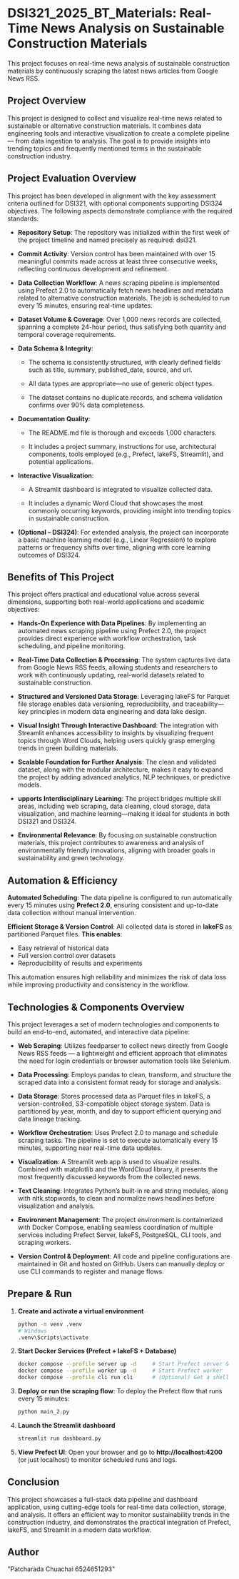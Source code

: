 # DSI321_2025_BT_Materials: Real-Time News Analysis on Sustainable Construction Materials
This project focuses on real-time news analysis of sustainable construction materials by continuously scraping the latest news articles from Google News RSS.
## Project Overview ##
This project is designed to collect and visualize real-time news related to sustainable or alternative construction materials. It combines data engineering tools and interactive visualization to create a complete pipeline — from data ingestion to analysis. The goal is to provide insights into trending topics and frequently mentioned terms in the sustainable construction industry.

## Project Evaluation Overview ##
This project has been developed in alignment with the key assessment criteria outlined for DSI321, with optional components supporting DSI324 objectives. The following aspects demonstrate compliance with the required standards:

-   **Repository Setup**: The repository was initialized within the first week of the project timeline and named precisely as required: dsi321.

-   **Commit Activity**: Version control has been maintained with over 15 meaningful commits made across at least three consecutive weeks, reflecting continuous development and refinement.

-   **Data Collection Workflow**: A news scraping pipeline is implemented using Prefect 2.0 to automatically fetch news headlines and metadata related to alternative construction materials. The job is scheduled to run every 15 minutes, ensuring real-time updates.

-   **Dataset Volume & Coverage**: Over 1,000 news records are collected, spanning a complete 24-hour period, thus satisfying both quantity and temporal coverage requirements.

-   **Data Schema & Integrity**: 
    - The schema is consistently structured, with clearly defined fields such as title, summary, published_date, source, and url.
        
    - All data types are appropriate—no use of generic object types.

    - The dataset contains no duplicate records, and schema validation confirms over 90% data completeness.

-   **Documentation Quality**:

    - The README.md file is thorough and exceeds 1,000 characters.

    - It includes a project summary, instructions for use, architectural components, tools employed (e.g., Prefect, lakeFS, Streamlit), and potential applications.

-   **Interactive Visualization**:

    - A Streamlit dashboard is integrated to visualize collected data.

    - It includes a dynamic Word Cloud that showcases the most commonly occurring keywords, providing insight into trending topics in sustainable construction.

-   **(Optional – DSI324)**: For extended analysis, the project can incorporate a basic machine learning model (e.g., Linear Regression) to explore patterns or frequency shifts over time, aligning with core learning outcomes of DSI324.
    
## Benefits of This Project ##
This project offers practical and educational value across several dimensions, supporting both real-world applications and academic objectives:

-   **Hands-On Experience with Data Pipelines**: By implementing an automated news scraping pipeline using Prefect 2.0, the project provides direct experience with workflow orchestration, task scheduling, and pipeline monitoring.

-   **Real-Time Data Collection & Processing**: The system captures live data from Google News RSS feeds, allowing students and researchers to work with continuously updating, real-world datasets related to sustainable construction.

-   **Structured and Versioned Data Storage**: Leveraging lakeFS for Parquet file storage enables data versioning, reproducibility, and traceability—key principles in modern data engineering and data lake design.

-   **Visual Insight Through Interactive Dashboard**: The integration with Streamlit enhances accessibility to insights by visualizing frequent topics through Word Clouds, helping users quickly grasp emerging trends in green building materials.

-   **Scalable Foundation for Further Analysis**: The clean and validated dataset, along with the modular architecture, makes it easy to expand the project by adding advanced analytics, NLP techniques, or predictive models.

-   **upports Interdisciplinary Learning**: The project bridges multiple skill areas, including web scraping, data cleaning, cloud storage, data visualization, and machine learning—making it ideal for students in both DSI321 and DSI324.

-   **Environmental Relevance**: By focusing on sustainable construction materials, this project contributes to awareness and analysis of environmentally friendly innovations, aligning with broader goals in sustainability and green technology.

## Automation & Efficiency

**Automated Scheduling**: The data pipeline is configured to run automatically every 15 minutes using **Prefect 2.0**, ensuring consistent and up-to-date data collection without manual intervention.

**Efficient Storage & Version Control**: All collected data is stored in **lakeFS** as partitioned Parquet files. **This enables**:
- Easy retrieval of historical data
- Full version control over datasets
- Reproducibility of results and experiments

This automation ensures high reliability and minimizes the risk of data loss while improving productivity and consistency in the workflow.

## Technologies & Components Overview
This project leverages a set of modern technologies and components to build an end-to-end, automated, and interactive data pipeline:

-   **Web Scraping**: Utilizes feedparser to collect news directly from Google News RSS feeds — a lightweight and efficient approach that eliminates the need for login credentials or browser automation tools like Selenium.

-   **Data Processing**: Employs pandas to clean, transform, and structure the scraped data into a consistent format ready for storage and analysis.

-   **Data Storage**: Stores processed data as Parquet files in lakeFS, a version-controlled, S3-compatible object storage system. Data is partitioned by year, month, and day to support efficient querying and data lineage tracking.

-   **Workflow Orchestration**: Uses Prefect 2.0 to manage and schedule scraping tasks. The pipeline is set to execute automatically every 15 minutes, supporting near real-time data updates.

-   **Visualization**: A Streamlit web app is used to visualize results. Combined with matplotlib and the WordCloud library, it presents the most frequently discussed keywords from the collected news.

-   **Text Cleaning**: Integrates Python’s built-in re and string modules, along with nltk.stopwords, to clean and normalize news headlines before visualization and analysis.

-   **Environment Management**: The project environment is containerized with Docker Compose, enabling seamless coordination of multiple services including Prefect Server, lakeFS, PostgreSQL, CLI tools, and scraping workers.

-   **Version Control & Deployment**: All code and pipeline configurations are maintained in Git and hosted on GitHub. Users can manually deploy or use CLI commands to register and manage flows.

## Prepare & Run 

1. **Create and activate a virtual environment**

    ```bash
    python -m venv .venv
    # Windows
    .venv\Scripts\activate 
2. **Start Docker Services (Prefect + lakeFS + Database)**

    ```bash
    docker compose --profile server up -d     # Start Prefect server & database
    docker compose --profile worker up -d     # Start Prefect worker
    docker compose --profile cli run cli      # (Optional) Get a shell in CLI container
3. **Deploy or run the scraping flow**: To deploy the Prefect flow that runs every 15 minutes:
    ```bash
    python main_2.py
4. **Launch the Streamlit dashboard**
    ```bash
    streamlit run dashboard.py
5. **View Prefect UI**: Open your browser and go to **http://localhost:4200** (or just localhost) to monitor scheduled runs and logs.
## Conclusion ##
This project showcases a full-stack data pipeline and dashboard application, using cutting-edge tools for real-time data collection, storage, and analysis. It offers an efficient way to monitor sustainability trends in the construction industry, and demonstrates the practical integration of Prefect, lakeFS, and Streamlit in a modern data workflow.
## Author
"Patcharada Chuachai 6524651293"


